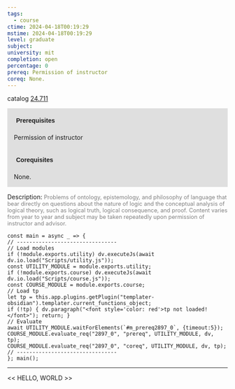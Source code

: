 ```yaml
---
tags:
  - course
ctime: 2024-04-18T00:19:29
mstime: 2024-04-18T00:19:29
level: graduate
subject: 
university: mit
completion: open
percentage: 0
prereq: Permission of instructor
coreq: None.
---
```


catalog [24.711](http://student.mit.edu/catalog/m24a.html#24.711)

<span style="display: block; padding: 15px; background-color: rgb(100, 100, 100, 0.2);"><font id="m_prereq2897_0" style="display: block; font-family: Arial, sans-serif; font-weight: bold; padding: 5px">Prerequisites</font><br><span id="prereq2897_0">Permission of instructor</span></span>
<span style="display: block; padding: 15px; background-color: rgb(100, 100, 100, 0.2);"><font id="m_coreq2897_0" style="display: block; font-family: Arial, sans-serif; font-weight: bold; padding: 5px">Corequisites</font><br><span id="coreq2897_0">None.</span></span>

<font style="">Description:</font>
<font style="color: grey; font-size: 0.8rem;">Problems of ontology, epistemology, and philosophy of language that bear directly on questions about the nature of logic and the conceptual analysis of logical theory, such as logical truth, logical consequence, and proof. Content varies from year to year and subject may be taken repeatedly upon permission of instructor and advisor.</font>

```dataviewjs
const main = async _ => {
// --------------------------------
// Load modules
if (!module.exports.utility) dv.executeJs(await dv.io.load("Scripts/utility.js"));
const UTILITY_MODULE = module.exports.utility;
if (!module.exports.course) dv.executeJs(await dv.io.load("Scripts/course.js"));
const COURSE_MODULE = module.exports.course;
// Load tp
let tp = this.app.plugins.getPlugin("templater-obsidian").templater.current_functions_object;
if (!tp) { dv.paragraph("<font style='color: red'>tp not loaded!</font>"); return; }
// Evaluate
await UTILITY_MODULE.waitForElements(`#m_prereq2897_0`, {timeout:5});
COURSE_MODULE.evaluate_req("2897_0", "prereq", UTILITY_MODULE, dv, tp);
COURSE_MODULE.evaluate_req("2897_0", "coreq", UTILITY_MODULE, dv, tp);
// --------------------------------
}; main();
```

---

<< HELLO, WORLD >>
